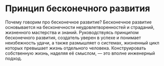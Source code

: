 # Принцип бесконечного развития

Почему говорим про бесконечное развитие? Бесконечное развитие основывается на бесконечности неудовлетворенностей и страданий, жизненного мастерства и знаний. Руководствуясь принципом бесконечного развития, создатель уверен в успехе и понимает неизбежность удачи, а также размышляет о системах, жизненный цикл которых превышает жизнь отдельного человека. Конструировать собственную жизнь, наделяя её смыслом, — это вполне инженерный подход.
